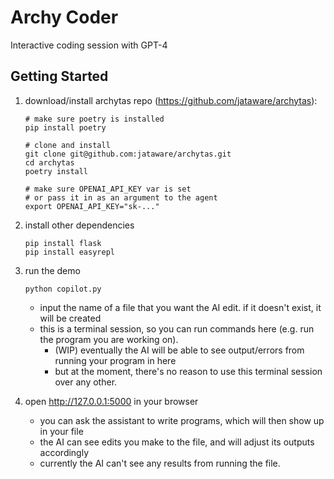 # Archy Coder
Interactive coding session with GPT-4

## Getting Started
1. download/install archytas repo (https://github.com/jataware/archytas):
    ```
    # make sure poetry is installed
    pip install poetry

    # clone and install
    git clone git@github.com:jataware/archytas.git
    cd archytas
    poetry install

    # make sure OPENAI_API_KEY var is set
    # or pass it in as an argument to the agent
    export OPENAI_API_KEY="sk-..."
    ```

2. install other dependencies
    ```
    pip install flask
    pip install easyrepl
    ```

3. run the demo
    ```
    python copilot.py
    ```
    - input the name of a file that you want the AI edit. if it doesn't exist, it will be created
    - this is a terminal session, so you can run commands here (e.g. run the program you are working on). 
        - (WIP) eventually the AI will be able to see output/errors from running your program in here
        - but at the moment, there's no reason to use this terminal session over any other.

4. open http://127.0.0.1:5000 in your browser
    - you can ask the assistant to write programs, which will then show up in your file
    - the AI can see edits you make to the file, and will adjust its outputs accordingly
    - currently the AI can't see any results from running the file.
     
